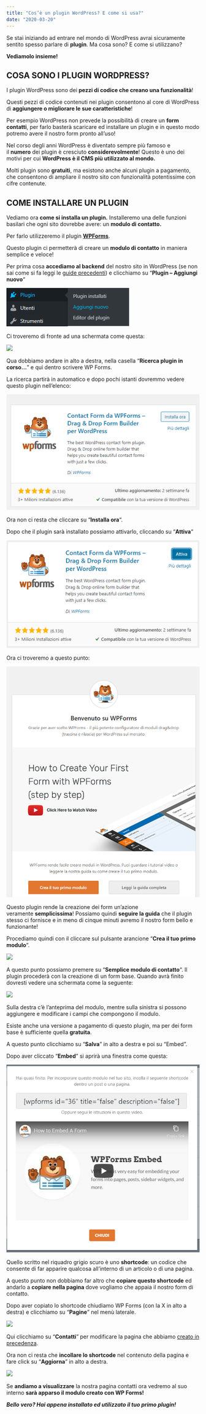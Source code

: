```yaml
---
title: "Cos’è un plugin WordPress? E come si usa?"
date: "2020-03-20"
---
```


Se stai iniziando ad entrare nel mondo di WordPress avrai sicuramente sentito spesso parlare di **plugin**. Ma cosa sono? E come si utilizzano?

**Vediamolo insieme!**

## COSA SONO I PLUGIN WORDPRESS?

I plugin WordPress sono dei **pezzi di codice che creano una funzionalità**!

Questi pezzi di codice contenuti nei plugin consentono al core di WordPress di **aggiungere o migliorare le sue caratteristiche**!

Per esempio WordPress non prevede la possibilità di creare un **form contatti**, per farlo basterà scaricare ed installare un plugin e in questo modo potremo avere il nostro form pronto all’uso!

Nel corso degli anni WordPress è diventato sempre più famoso e il **numero** dei plugin è cresciuto **considerevolmente**! Questo è uno dei motivi per cui **WordPress è il CMS più utilizzato al mondo.**

Molti plugin sono **gratuiti**, ma esistono anche alcuni plugin a pagamento, che consentono di ampliare il nostro sito con funzionalità potentissime con cifre contenute.

## COME INSTALLARE UN PLUGIN

Vediamo ora **come si installa un plugin.** Installeremo una delle funzioni basilari che ogni sito dovrebbe avere: un **modulo di contatto.**

Per farlo utilizzeremo il plugin **[WPForms](http://it.wordpress.org/plugins/wpforms-lite/)**.

Questo plugin ci permetterà di creare un **modulo di contatto** in maniera semplice e veloce!

Per prima cosa **accediamo al backend** del nostro sito in WordPress (se non sai come si fa leggi le [guide precedenti](http://specialistawp.local/inizia-qui/inizia-qui-principiante/)) e clicchiamo su “**Plugin – Aggiungi nuovo**“

![](images/Annotazione-2020-03-31-164744-1.png)

Ci troveremo di fronte ad una schermata come questa:

![](images/image-1024x528.png)

Qua dobbiamo andare in alto a destra, nella casella “**Ricerca plugin in corso…**” e qui dentro scrivere WP Forms.

La ricerca partirà in automatico e dopo pochi istanti dovremmo vedere questo plugin nell’elenco:

![](images/image-1-1-1.png)

Ora non ci resta che cliccare su “**Installa ora**“.

Dopo che il plugin sarà installato possiamo attivarlo, cliccando su “**Attiva**“

![](images/image-2-3.png)

Ora ci troveremo a questo punto:

![](images/image-3-2.png)

Questo plugin rende la creazione dei form un’azione veramente **semplicissima**! Possiamo quindi **seguire la guida** che il plugin stesso ci fornisce e in meno di cinque minuti avremo il nostro form bello e funzionante!

Procediamo quindi con il cliccare sul pulsante arancione “**Crea il tuo primo modulo**“.

![](images/image-4-1024x458.png)

A questo punto possiamo premere su “**Semplice modulo di contatto**“. Il plugin procederà con la creazione di un form base. Quando avrà finito dovresti vedere una schermata come la seguente:

![](images/image-5-1-1024x495.png)

Sulla destra c’è l’anteprima del modulo, mentre sulla sinistra si possono aggiungere e modificare i campi che compongono il modulo.

Esiste anche una versione a pagamento di questo plugin, ma per dei form base è sufficiente quella **gratuita**.

A questo punto clicchiamo su “**Salva**” in alto a destra e poi su “Embed”.

Dopo aver cliccato “**Embed**” si aprirà una finestra come questa:

![](images/image-6-2.png)

Quello scritto nel riquadro grigio scuro è uno **shortcode**: un codice che consente di far apparire qualcosa all’interno di un articolo o di una pagina.

A questo punto non dobbiamo far altro che **copiare questo shortcode** ed andarlo a **copiare nella pagina** dove vogliamo che appaia il nostro form di contatto.

Dopo aver copiato lo shortcode chiudiamo WP Forms (con la X in alto a destra) e clicchiamo su “**Pagine**” nel menù laterale.

![](images/Annotazione-2020-03-31-170213-1024x294.png)

Qui clicchiamo su “**Contatti**” per modificare la pagina che abbiamo [creato in precedenza](http://specialistawp.local/creiamo-le-pagine-del-nostro-primo-sito-web/).

Ora non ci resta che **incollare lo shortcode** nel contenuto della pagina e fare click su “**Aggiorna**” in alto a destra.

![](images/image-7-1-1024x458.png)

Se **andiamo a visualizzare** la nostra pagina contatti ora vedremo al suo interno **sarà apparso il modulo creato con WP Forms!**

_**Bello vero? Hai appena installato ed utilizzato il tuo primo plugin!**_
